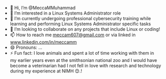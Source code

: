- 👋 Hi, I’m @MeccaMMuhammad
- 👀 I’m interested in a Linux Systems Administrator role
- 🌱 I’m currently undergoing professional cybersecurity training while learning and performing Linux Systems Administrator specific tasks
- 💞️ I’m looking to collaborate on any projects that include Linux or coding! 
- 📫 How to reach me meccam607@gmail.com or via linked in www.linkedin.com/in/meccamm
- 😄 Pronouns: ...
- ⚡ Fun fact: I love animals and spent a lot of time working with them in my earlier years even at the smithsonian national zoo and I would have become a veterinarian had I not fell in love with research and technology during my experience at NIMH 😊.!
